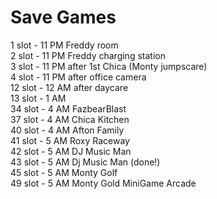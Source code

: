 # Save Games
1 slot - 11 PM Freddy room
<br>
2 slot - 11 PM Freddy charging station
<br>
3 slot - 11 PM after 1st Chica (Monty jumpscare) 
<br>
4 slot - 11 PM after office camera
<br>
12 slot - 12 AM after daycare
<br>
13 slot - 1 AM
<br>
34 slot - 4 AM FazbearBlast
<br>
37 slot - 4 AM Chica Kitchen
<br>
40 slot - 4 AM Afton Family
<br>
41 slot - 5 AM Roxy Raceway
<br>
42 slot - 5 AM DJ Music Man
<br>
43 slot - 5 AM Dj Music Man (done!)
<br>
45 slot - 5 AM Monty Golf
<br>
49 slot - 5 AM Monty Gold MiniGame Arcade
